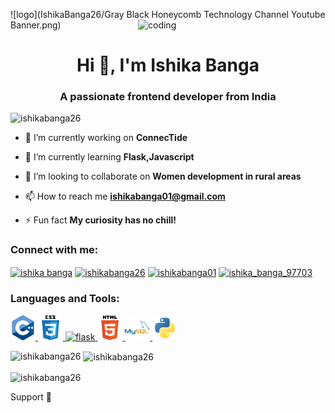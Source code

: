 ![logo](IshikaBanga26/Gray Black Honeycomb Technology Channel Youtube Banner.png)
<img align="right" alt="coding" width=300 boder-radius=10 src="https://img.freepik.com/premium-photo/female-developer-background_665280-9654.jpg?w=900">

<h1 align="center">Hi 👋, I'm Ishika Banga</h1>
<h3 align="center">A passionate frontend developer from India</h3>

<p align="left"> <img src="https://komarev.com/ghpvc/?username=ishikabanga26&label=Profile%20views&color=0e75b6&style=flat" alt="ishikabanga26" /> </p>

- 🔭 I’m currently working on **ConnecTide**

- 🌱 I’m currently learning **Flask,Javascript**

- 👯 I’m looking to collaborate on **Women development in rural areas**

- 📫 How to reach me **ishikabanga01@gmail.com**

- ⚡ Fun fact **My curiosity has no chill!**

<h3 align="left">Connect with me:</h3>
<p align="left">
<a href="https://linkedin.com/in/ishika banga" target="blank"><img align="center" src="https://raw.githubusercontent.com/rahuldkjain/github-profile-readme-generator/master/src/images/icons/Social/linked-in-alt.svg" alt="ishika banga" height="30" width="40" /></a>
<a href="https://kaggle.com/ishikabanga26" target="blank"><img align="center" src="https://raw.githubusercontent.com/rahuldkjain/github-profile-readme-generator/master/src/images/icons/Social/kaggle.svg" alt="ishikabanga26" height="30" width="40" /></a>
<a href="https://www.hackerrank.com/ishikabanga01" target="blank"><img align="center" src="https://raw.githubusercontent.com/rahuldkjain/github-profile-readme-generator/master/src/images/icons/Social/hackerrank.svg" alt="ishikabanga01" height="30" width="40" /></a>
<a href="https://discord.gg/ishika_banga_97703" target="blank"><img align="center" src="https://raw.githubusercontent.com/rahuldkjain/github-profile-readme-generator/master/src/images/icons/Social/discord.svg" alt="ishika_banga_97703" height="30" width="40" /></a>
</p>

<h3 align="left">Languages and Tools:</h3>
<p align="left"> <a href="https://www.w3schools.com/cpp/" target="_blank" rel="noreferrer"> <img src="https://raw.githubusercontent.com/devicons/devicon/master/icons/cplusplus/cplusplus-original.svg" alt="cplusplus" width="40" height="40"/> </a> <a href="https://www.w3schools.com/css/" target="_blank" rel="noreferrer"> <img src="https://raw.githubusercontent.com/devicons/devicon/master/icons/css3/css3-original-wordmark.svg" alt="css3" width="40" height="40"/> </a> <a href="https://flask.palletsprojects.com/" target="_blank" rel="noreferrer"> <img src="https://www.vectorlogo.zone/logos/pocoo_flask/pocoo_flask-icon.svg" alt="flask" width="40" height="40"/> </a> <a href="https://www.w3.org/html/" target="_blank" rel="noreferrer"> <img src="https://raw.githubusercontent.com/devicons/devicon/master/icons/html5/html5-original-wordmark.svg" alt="html5" width="40" height="40"/> </a> <a href="https://www.mysql.com/" target="_blank" rel="noreferrer"> <img src="https://raw.githubusercontent.com/devicons/devicon/master/icons/mysql/mysql-original-wordmark.svg" alt="mysql" width="40" height="40"/> </a> <a href="https://www.python.org" target="_blank" rel="noreferrer"> <img src="https://raw.githubusercontent.com/devicons/devicon/master/icons/python/python-original.svg" alt="python" width="40" height="40"/> </a> </p>

<p><img align="left" src="https://github-readme-stats.vercel.app/api/top-langs?username=ishikabanga26&show_icons=true&locale=en&layout=compact" alt="ishikabanga26" /></p>

<p>&nbsp;<img align="center" src="https://github-readme-stats.vercel.app/api?username=ishikabanga26&show_icons=true&locale=en" alt="ishikabanga26" /></p>

<p><img align="center" src="https://github-readme-streak-stats.herokuapp.com/?user=ishikabanga26&" alt="ishikabanga26" /></p>

Support 🙏
